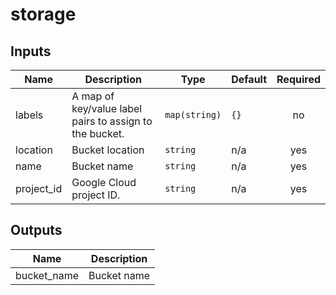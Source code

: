 # storage
<!-- BEGINNING OF PRE-COMMIT-TERRAFORM DOCS HOOK -->
## Inputs

| Name | Description | Type | Default | Required |
|------|-------------|------|---------|:--------:|
| labels | A map of key/value label pairs to assign to the bucket. | `map(string)` | `{}` | no |
| location | Bucket location | `string` | n/a | yes |
| name | Bucket name | `string` | n/a | yes |
| project\_id | Google Cloud project ID. | `string` | n/a | yes |

## Outputs

| Name | Description |
|------|-------------|
| bucket\_name | Bucket name |

<!-- END OF PRE-COMMIT-TERRAFORM DOCS HOOK -->
